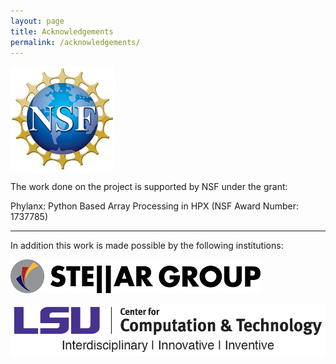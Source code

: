 ```yaml
---
layout: page
title: Acknowledgements
permalink: /acknowledgements/
---
```

[![National Science Foundation](/assets/logos/logo-nsf1.jpg)](http://www.nsf.gov/)

The work done on the project is supported by NSF under the grant:

Phylanx: Python Based Array Processing in HPX (NSF Award Number: 1737785)

---

In addition this work is made possible by the following institutions:

[![The STE%7c%7cAR Group](/assets/logos/logo-stellar_400x54.png)](http://www.stellar-group.org/)

[![Center for Computation and Technology at Louisiana State University](/assets/logos/logo-cct.jpg)](http://www.cct.lsu.edu/)

